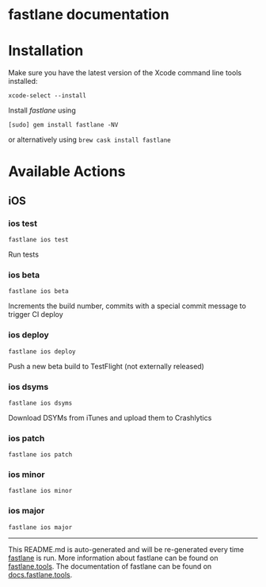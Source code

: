 fastlane documentation
================
# Installation

Make sure you have the latest version of the Xcode command line tools installed:

```
xcode-select --install
```

Install _fastlane_ using
```
[sudo] gem install fastlane -NV
```
or alternatively using `brew cask install fastlane`

# Available Actions
## iOS
### ios test
```
fastlane ios test
```
Run tests
### ios beta
```
fastlane ios beta
```
Increments the build number, commits with a special commit message to trigger CI deploy
### ios deploy
```
fastlane ios deploy
```
Push a new beta build to TestFlight (not externally released)
### ios dsyms
```
fastlane ios dsyms
```
Download DSYMs from iTunes and upload them to Crashlytics
### ios patch
```
fastlane ios patch
```

### ios minor
```
fastlane ios minor
```

### ios major
```
fastlane ios major
```


----

This README.md is auto-generated and will be re-generated every time [fastlane](https://fastlane.tools) is run.
More information about fastlane can be found on [fastlane.tools](https://fastlane.tools).
The documentation of fastlane can be found on [docs.fastlane.tools](https://docs.fastlane.tools).

